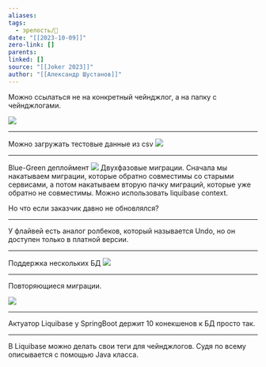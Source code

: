 ```yaml
---
aliases: 
tags:
  - зрелость/🌱
date: "[[2023-10-09]]"
zero-link: []
parents: 
linked: []
source: "[[Joker 2023]]"
author: "[[Александр Шустанов]]"
---
```

Можно ссылаться не на конкретный чейнджлог, а на папку с чейнджлогами.

![](screen%2034.png)
***
Можно загружать тестовые данные из csv
![](screen%201097.png)
***
Blue-Green деплоймент
![](screen%2036.png)
Двухфазовые миграции. Сначала мы накатываем миграции, которые обратно совместимы со старыми сервисами, а потом накатываем вторую пачку миграций, которые уже обратно не совместимы. Можно использовать liquibase context.

Но что если заказчик давно не обновлялся?


***
У флайвей есть аналог ролбеков, который называется Undo, но он доступен только в платной версии.
***
Поддержка нескольких БД
![](screen%2037.png)
***
Повторяющиеся миграции.

![](screen%2038.png)
***
Актуатор Liquibase у SpringBoot держит 10 конекшенов к БД просто так.
***
В Liquibase можно делать свои теги для чейнджлогов. Судя по всему описывается с помощью Java класса.